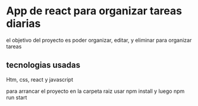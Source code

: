 # App de react para organizar tareas diarias 
el objetivo del proyecto es poder organizar, editar, y eliminar para organizar tareas

## tecnologias usadas
Htm, css, react y javascript

para arrancar el proyecto en la carpeta raiz usar npm install y luego npm run start
